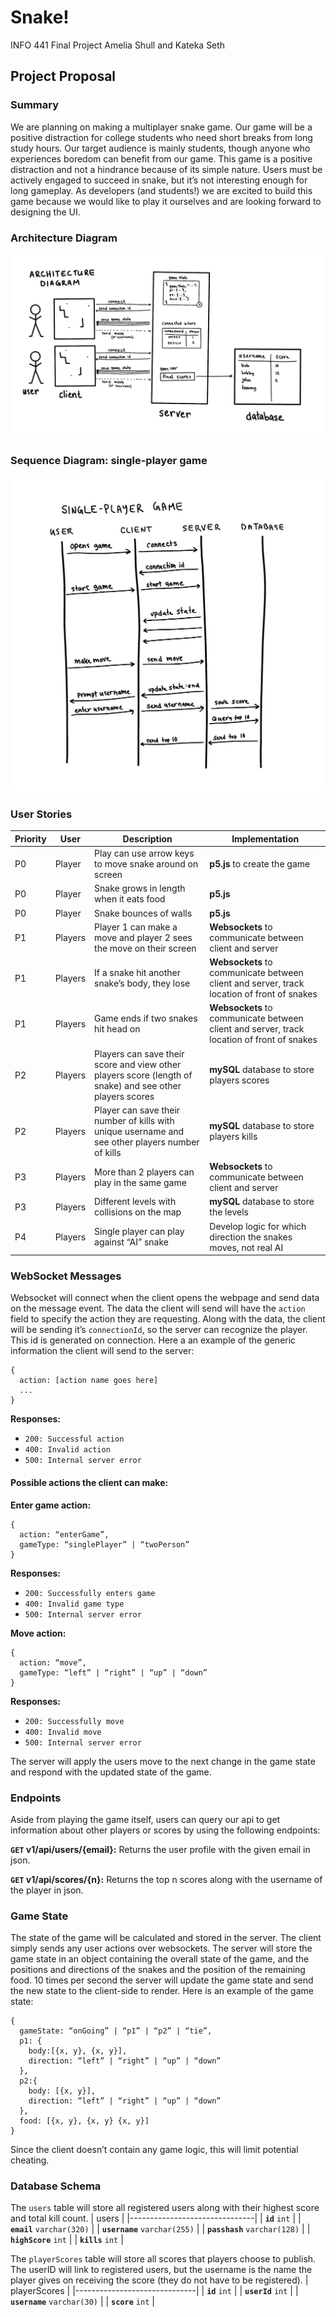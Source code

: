 # Snake!
INFO 441 Final Project
Amelia Shull and Kateka Seth

## Project Proposal
### Summary
We are planning on making a multiplayer snake game. Our game will be a positive distraction for college students who need short breaks from long study hours. Our target audience is mainly students, though anyone who experiences boredom can benefit from our game. This game is a positive distraction and not a hindrance because of its simple nature. Users must be actively engaged to succeed in snake, but it’s not interesting enough for long gameplay. As developers (and students!) we are excited to build this game because we would like to play it ourselves and are looking forward to designing the UI.

### Architecture Diagram
![Architecture Diagram](/diagrams/architecture_diagram.jpg)

### Sequence Diagram: single-player game
![Sequence Diagram](/diagrams/sequence_diagram.jpg)

### User Stories

| Priority | User    | Description                                                                                              | Implementation                                                                             |
|----------|---------|----------------------------------------------------------------------------------------------------------|--------------------------------------------------------------------------------------------|
| P0       | Player  | Play can use arrow keys to move snake around on screen                                                   | **p5.js** to create the game                                                               |
| P0       | Player  | Snake grows in length when it eats food                                                                  | **p5.js**                                                                                  |
| P0       | Player  | Snake bounces of walls                                                                                   | **p5.js**                                                                                  |
| P1       | Players | Player 1 can make a move and player 2 sees the move on their screen                                      | **Websockets** to communicate between client and server                                    |
| P1       | Players | If a snake hit another snake’s body, they lose                                                           | **Websockets** to communicate between client and server, track location of front of snakes |
| P1       | Players | Game ends if two snakes hit head on                                                                      | **Websockets** to communicate between client and server, track location of front of snakes |
| P2       | Players | Players can save their score and view other players score (length of snake) and see other players scores | **mySQL** database to store players scores                                                 |
| P2       | Players | Player can save their number of kills with unique username and see other players number of kills         | **mySQL** database to store players kills                                                  |
| P3       | Players | More than 2 players can play in the same game                                                            | **Websockets** to communicate between client and server                                    |
| P3       | Players | Different levels with collisions on the map                                                              | **mySQL** database to store the levels                                                     |
| P4       | Players | Single player can play against “AI” snake                                                                | Develop logic for which direction the snakes moves, not real AI                            |

### WebSocket Messages
Websocket will connect when the client opens the webpage and send data on the message event. The data the client will send will have the `action` field to specify the action they are requesting. Along with the data, the client will be sending it’s `connectionId`, so the server can recognize the player. This id is generated on connection. Here a an example of the generic information the client will send to the server:
```
{
  action: [action name goes here]
  ...
}
```
**Responses:**
- `200: Successful action`
- `400: Invalid action`
- `500: Internal server error`

#### Possible actions the client can make:
**Enter game action:**
```
{
  action: “enterGame”,
  gameType: “singlePlayer” | “twoPerson”
}
```
**Responses:**
- `200: Successfully enters game`
- `400: Invalid game type`
- `500: Internal server error`

**Move action:**
```
{
  action: “move”,
  gameType: “left” | “right” | “up” | “down”
}
```
**Responses:**
- `200: Successfully move`
- `400: Invalid move`
- `500: Internal server error`

The server will apply the users move to the next change in the game state and respond with the updated state of the game.

### Endpoints
Aside from playing the game itself, users can query our api to get information about other players or scores by using the following endpoints:

**`GET` v1/api/users/{email}:** Returns the user profile with the given email in json.

**`GET` v1/api/scores/{n}:** Returns the top n scores along with the username of the player in json.


### Game State
The state of the game will be calculated and stored in the server. The client simply sends any user actions over websockets. The server will store the game state in an object containing the overall state of the game, and the positions and directions of the snakes and the position of the remaining food. 10 times per second the server will update the game state and send the new state to the client-side to render. Here is an example of the game state:

```
{
  gameState: “onGoing” | “p1” | “p2” | “tie”,
  p1: {
    body:[{x, y}, {x, y}],
    direction: “left” | “right” | “up” | “down”
  }, 
  p2:{
    body: [{x, y}],
    direction: “left” | “right” | “up” | “down”
  },
  food: [{x, y}, {x, y} {x, y}]
}

```

Since the client doesn’t contain any game logic, this will limit potential cheating. 

### Database Schema

The `users` table will store all registered users along with their highest score and total kill count. 
| users                         |
|-------------------------------|
| **`id`** `int`                |
| **`email`** `varchar(320)`    |
| **`username`** `varchar(255)` |
| **`passhash`** `varchar(128)` |
| **`highScore`** `int`         |
| **`kills`** `int`             |

The `playerScores` table will store all scores that players choose to publish. The userID will link to registered users, but the username is the name the player gives on receiving the score (they do not have to be registered).
| playerScores                 |
|------------------------------|
| **`id`** `int`               |
| **`userId`** `int`           |
| **`username`** `varchar(30)` |
| **`score`** `int`            |
